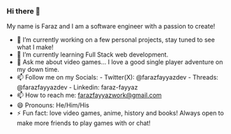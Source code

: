 ### Hi there 👋

My name is Faraz and I am a software engineer with a passion to create!

- 🔭 I’m currently working on a few personal projects, stay tuned to see what I make!
- 🌱 I’m currently learning Full Stack web development.
- 💬 Ask me about video games... I love a good single player adventure on my down time.
- 📫 Follow me on my Socials:
      - Twitter(X): @farazfayyazdev
      - Threads: @farazfayyazdev
      - Linkedin: faraz-fayyaz
- 📫 How to reach me: farazfayyazwork@gmail.com
- 😄 Pronouns: He/Him/His
- ⚡ Fun fact: love video games, anime, history and books! Always open to make more friends to play games with or chat!
